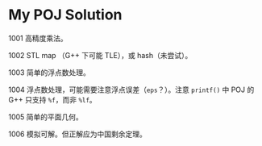 # My POJ Solution

1001 高精度乘法。

1002 STL map （G++ 下可能 TLE），或 hash（未尝试）。

1003 简单的浮点数处理。

1004 浮点数处理，可能需要注意浮点误差（`eps`？）。注意 `printf()` 中 POJ 的 G++ 只支持 `%f`，而非 `%lf`。

1005 简单的平面几何。

1006 模拟可解。但正解应为中国剩余定理。